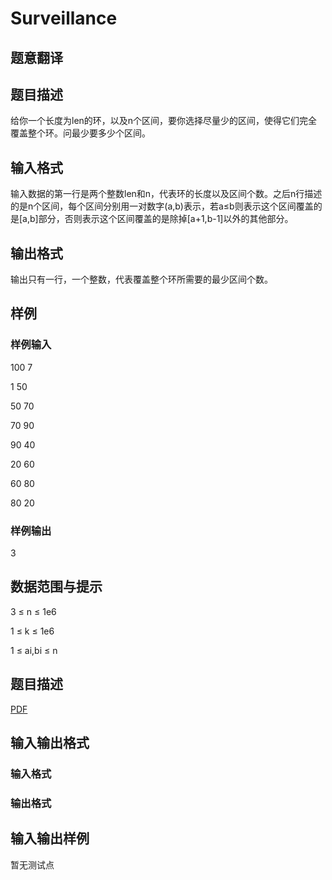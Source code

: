 # Surveillance

## 题意翻译

## 题目描述

给你一个长度为len的环，以及n个区间，要你选择尽量少的区间，使得它们完全覆盖整个环。问最少要多少个区间。

## 输入格式

输入数据的第一行是两个整数len和n，代表环的长度以及区间个数。之后n行描述的是n个区间，每个区间分别用一对数字(a,b)表示，若a≤b则表示这个区间覆盖的是[a,b]部分，否则表示这个区间覆盖的是除掉[a+1,b-1]以外的其他部分。

## 输出格式

输出只有一行，一个整数，代表覆盖整个环所需要的最少区间个数。

## 样例

### 样例输入

100 7

1 50

50 70

70 90

90 40

20 60

60 80

80 20

### 样例输出

3

## 数据范围与提示

3 ≤ n ≤ 1e6

1 ≤ k ≤ 1e6

1 ≤ ai,bi ≤ n

## 题目描述

[problemUrl]: https://uva.onlinejudge.org/index.php?option=com_onlinejudge&Itemid=8&category=859&page=show_problem&problem=4644

[PDF](https://uva.onlinejudge.org/external/17/p1707.pdf)

## 输入输出格式

### 输入格式

### 输出格式

## 输入输出样例

暂无测试点

